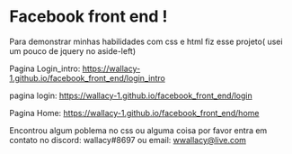 # Facebook front end !

Para demonstrar minhas habilidades com css e html fiz esse projeto( usei um pouco de jquery no aside-left)

Pagina Login_intro: https://wallacy-1.github.io/facebook_front_end/login_intro

pagina login: https://wallacy-1.github.io/facebook_front_end/login

Pagina Home: https://wallacy-1.github.io/facebook_front_end/home


Encontrou algum poblema no css ou alguma coisa por favor entra em contato no discord: wallacy#8697 ou email: wwallacy@live.com

